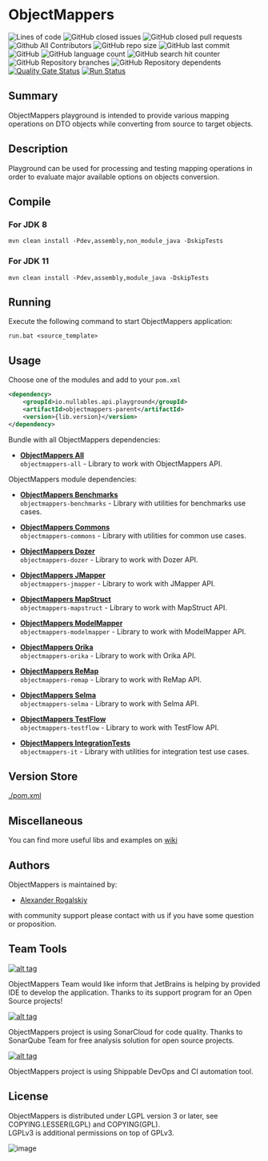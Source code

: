 # ObjectMappers

![Lines of code](https://img.shields.io/tokei/lines/github/AlexRogalskiy/object-mappers-playground)
![GitHub closed issues](https://img.shields.io/github/issues-closed/AlexRogalskiy/object-mappers-playground)
![GitHub closed pull requests](https://img.shields.io/github/issues-pr-closed/AlexRogalskiy/object-mappers-playground)
![Github All Contributors](https://img.shields.io/github/all-contributors/AlexRogalskiy/object-mappers-playground)
![GitHub repo size](https://img.shields.io/github/repo-size/AlexRogalskiy/object-mappers-playground)
![GitHub last commit](https://img.shields.io/github/last-commit/AlexRogalskiy/object-mappers-playground)
![GitHub](https://img.shields.io/github/license/AlexRogalskiy/object-mappers-playground)
![GitHub language count](https://img.shields.io/github/languages/count/AlexRogalskiy/object-mappers-playground)
![GitHub search hit counter](https://img.shields.io/github/search/AlexRogalskiy/object-mappers-playground/goto)
![GitHub Repository branches](https://badgen.net/github/branches/AlexRogalskiy/object-mappers-playground)
![GitHub Repository dependents](https://badgen.net/github/dependents-repo/AlexRogalskiy/object-mappers-playground)
[![Quality Gate Status](https://sonarcloud.io/api/project_badges/measure?project=AlexRogalskiy_object-mappers-playground&metric=alert_status)](https://sonarcloud.io/dashboard?id=AlexRogalskiy_object-mappers-playground)
[![Run Status](https://api.shippable.com/projects/5fb2d6f4a4e0a80007cb1606/badge?branch=master)]()

## Summary

ObjectMappers playground is intended to provide various mapping operations on DTO objects while converting from source to target objects.

## Description

Playground can be used for processing and testing mapping operations in order to evaluate major available options on objects conversion.

## Compile

### For JDK 8

```shell script
mvn clean install -Pdev,assembly,non_module_java -DskipTests
```

### For JDK 11

```shell script
mvn clean install -Pdev,assembly,module_java -DskipTests
```
## Running

Execute the following command to start ObjectMappers application:

```shell script
run.bat <source_template>
```

## Usage

Choose one of the modules and add to your `pom.xml`

```xml
<dependency>
    <groupId>io.nullables.api.playground</groupId>
    <artifactId>objectmappers-parent</artifactId>
    <version>{lib.version}</version>
</dependency>
```

Bundle with all ObjectMappers dependencies:

- [**ObjectMappers All**](https://github.com/AlexRogalskiy/object-mappers-playground/tree/master/modules/objectmappers-all)  
  `objectmappers-all` - Library to work with ObjectMappers API.

ObjectMappers module dependencies:

- [**ObjectMappers Benchmarks**](https://github.com/AlexRogalskiy/object-mappers-playground/tree/master/modules/objectmappers-benchmarks)  
  `objectmappers-benchmarks` - Library with utilities for benchmarks use cases.

- [**ObjectMappers Commons**](https://github.com/AlexRogalskiy/object-mappers-playground/tree/master/modules/objectmappers-commons)  
  `objectmappers-commons` - Library with utilities for common use cases.

- [**ObjectMappers Dozer**](https://github.com/AlexRogalskiy/object-mappers-playground/tree/master/modules/objectmappers-dozer)  
  `objectmappers-dozer` - Library to work with Dozer API.

- [**ObjectMappers JMapper**](https://github.com/AlexRogalskiy/object-mappers-playground/tree/master/modules/objectmappers-jmapper)  
  `objectmappers-jmapper` - Library to work with JMapper API.

- [**ObjectMappers MapStruct**](https://github.com/AlexRogalskiy/object-mappers-playground/tree/master/modules/objectmappers-mapstruct)  
  `objectmappers-mapstruct` - Library to work with MapStruct API.

- [**ObjectMappers ModelMapper**](https://github.com/AlexRogalskiy/object-mappers-playground/tree/master/modules/objectmappers-modelmapper)  
  `objectmappers-modelmapper` - Library to work with ModelMapper API.

- [**ObjectMappers Orika**](https://github.com/AlexRogalskiy/object-mappers-playground/tree/master/modules/objectmappers-orika)  
  `objectmappers-orika` - Library to work with Orika API.

- [**ObjectMappers ReMap**](https://github.com/AlexRogalskiy/object-mappers-playground/tree/master/modules/objectmappers-remap)  
  `objectmappers-remap` - Library to work with ReMap API.

- [**ObjectMappers Selma**](https://github.com/AlexRogalskiy/object-mappers-playground/tree/master/modules/objectmappers-selma)  
  `objectmappers-selma` - Library to work with Selma API.

- [**ObjectMappers TestFlow**](https://github.com/AlexRogalskiy/object-mappers-playground/tree/master/modules/objectmappers-testflow)  
  `objectmappers-testflow` - Library to work with TestFlow API.

- [**ObjectMappers IntegrationTests**](https://github.com/AlexRogalskiy/object-mappers-playground/tree/master/modules/objectmappers-it)  
  `objectmappers-it` - Library with utilities for integration test use cases.

## Version Store

[./pom.xml](https://github.com/AlexRogalskiy/object-mappers-playground/blob/master/pom.xml)

## Miscellaneous

  You can find more useful libs and examples on [wiki](https://github.com/AlexRogalskiy/object-mappers-playground/wiki)

## Authors

ObjectMappers is maintained by:

* [Alexander Rogalskiy](https://github.com/AlexRogalskiy) 

with community support please contact with us if you have some question or proposition.

## Team Tools

[![alt tag](http://pylonsproject.org/img/logo-jetbrains.png)](https://www.jetbrains.com/) 

ObjectMappers Team would like inform that JetBrains is helping by provided IDE to develop the application. Thanks to its support program for an Open Source projects!

[![alt tag](https://sonarcloud.io/images/project_badges/sonarcloud-white.svg)](https://sonarcloud.io/dashboard?id=org.schemaspy%3Aschemaspy)

ObjectMappers project is using SonarCloud for code quality. 
Thanks to SonarQube Team for free analysis solution for open source projects.

[![alt tag](https://app.shippable.com/app/assets/images/shippable-logo.png)](https://www.shippable.com/)

ObjectMappers project is using Shippable DevOps and CI automation tool.

## License

ObjectMappers is distributed under LGPL version 3 or later, see COPYING.LESSER(LGPL) and COPYING(GPL).   
LGPLv3 is additional permissions on top of GPLv3.

![image](https://user-images.githubusercontent.com/19885116/48661948-6cf97e80-ea7a-11e8-97e7-b45332a13e49.png)
